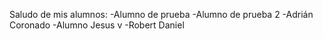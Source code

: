 Saludo de mis alumnos:
-Alumno de prueba
-Alumno de prueba 2
-Adrián Coronado
-Alumno Jesus v
-Robert Daniel

